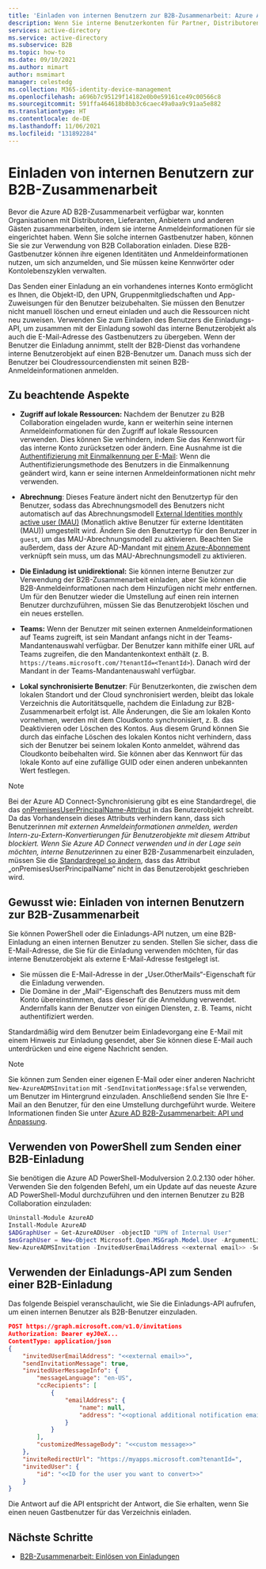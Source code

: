 ```yaml
---
title: 'Einladen von internen Benutzern zur B2B-Zusammenarbeit: Azure AD'
description: Wenn Sie interne Benutzerkonten für Partner, Distributoren, Lieferanten, Anbieter und andere Gäste verwenden, können Sie die Umstellung auf die Azure AD B2B-Zusammenarbeit durchführen, indem Sie die Gäste zur Anmeldung mit ihren eigenen externen Anmeldeinformationen einladen. Verwenden Sie entweder PowerShell oder die Einladungs-API von Microsoft Graph.
services: active-directory
ms.service: active-directory
ms.subservice: B2B
ms.topic: how-to
ms.date: 09/10/2021
ms.author: mimart
author: msmimart
manager: celestedg
ms.collection: M365-identity-device-management
ms.openlocfilehash: a696b7c95129f14182e0b0e59161ce49c00566c8
ms.sourcegitcommit: 591ffa464618b8bb3c6caec49a0aa9c91aa5e882
ms.translationtype: HT
ms.contentlocale: de-DE
ms.lasthandoff: 11/06/2021
ms.locfileid: "131892284"
---
```

# <a name="invite-internal-users-to-b2b-collaboration"></a>Einladen von internen Benutzern zur B2B-Zusammenarbeit

Bevor die Azure AD B2B-Zusammenarbeit verfügbar war, konnten Organisationen mit Distributoren, Lieferanten, Anbietern und anderen Gästen zusammenarbeiten, indem sie interne Anmeldeinformationen für sie eingerichtet haben. Wenn Sie solche internen Gastbenutzer haben, können Sie sie zur Verwendung von B2B Collaboration einladen. Diese B2B-Gastbenutzer können ihre eigenen Identitäten und Anmeldeinformationen nutzen, um sich anzumelden, und Sie müssen keine Kennwörter oder Kontolebenszyklen verwalten.

Das Senden einer Einladung an ein vorhandenes internes Konto ermöglicht es Ihnen, die Objekt-ID, den UPN, Gruppenmitgliedschaften und App-Zuweisungen für den Benutzer beizubehalten. Sie müssen den Benutzer nicht manuell löschen und erneut einladen und auch die Ressourcen nicht neu zuweisen. Verwenden Sie zum Einladen des Benutzers die Einladungs-API, um zusammen mit der Einladung sowohl das interne Benutzerobjekt als auch die E-Mail-Adresse des Gastbenutzers zu übergeben. Wenn der Benutzer die Einladung annimmt, stellt der B2B-Dienst das vorhandene interne Benutzerobjekt auf einen B2B-Benutzer um. Danach muss sich der Benutzer bei Cloudressourcendiensten mit seinen B2B-Anmeldeinformationen anmelden.

## <a name="things-to-consider"></a>Zu beachtende Aspekte

- **Zugriff auf lokale Ressourcen:** Nachdem der Benutzer zu B2B Collaboration eingeladen wurde, kann er weiterhin seine internen Anmeldeinformationen für den Zugriff auf lokale Ressourcen verwenden. Dies können Sie verhindern, indem Sie das Kennwort für das interne Konto zurücksetzen oder ändern. Eine Ausnahme ist die [Authentifizierung mit Einmalkennung per E-Mail](one-time-passcode.md): Wenn die Authentifizierungsmethode des Benutzers in die Einmalkennung geändert wird, kann er seine internen Anmeldeinformationen nicht mehr verwenden.

- **Abrechnung**: Dieses Feature ändert nicht den Benutzertyp für den Benutzer, sodass das Abrechnungsmodell des Benutzers nicht automatisch auf das Abrechnungsmodell [External Identities monthly active user (MAU)](external-identities-pricing.md) (Monatlich aktive Benutzer für externe Identitäten (MAU)) umgestellt wird. Ändern Sie den Benutzertyp für den Benutzer in `guest`, um das MAU-Abrechnungsmodell zu aktivieren. Beachten Sie außerdem, dass der Azure AD-Mandant mit [einem Azure-Abonnement](external-identities-pricing.md#link-your-azure-ad-tenant-to-a-subscription) verknüpft sein muss, um das MAU-Abrechnungsmodell zu aktivieren.

- **Die Einladung ist unidirektional:** Sie können interne Benutzer zur Verwendung der B2B-Zusammenarbeit einladen, aber Sie können die B2B-Anmeldeinformationen nach dem Hinzufügen nicht mehr entfernen. Um für den Benutzer wieder die Umstellung auf einen rein internen Benutzer durchzuführen, müssen Sie das Benutzerobjekt löschen und ein neues erstellen.

- **Teams:** Wenn der Benutzer mit seinen externen Anmeldeinformationen auf Teams zugreift, ist sein Mandant anfangs nicht in der Teams-Mandantenauswahl verfügbar. Der Benutzer kann mithilfe einer URL auf Teams zugreifen, die den Mandantenkontext enthält (z. B. `https://teams.microsoft.com/?tenantId=<TenantId>`). Danach wird der Mandant in der Teams-Mandantenauswahl verfügbar.

- **Lokal synchronisierte Benutzer**: Für Benutzerkonten, die zwischen dem lokalen Standort und der Cloud synchronisiert werden, bleibt das lokale Verzeichnis die Autoritätsquelle, nachdem die Einladung zur B2B-Zusammenarbeit erfolgt ist. Alle Änderungen, die Sie am lokalen Konto vornehmen, werden mit dem Cloudkonto synchronisiert, z. B. das Deaktivieren oder Löschen des Kontos. Aus diesem Grund können Sie durch das einfache Löschen des lokalen Kontos nicht verhindern, dass sich der Benutzer bei seinem lokalen Konto anmeldet, während das Cloudkonto beibehalten wird. Sie können aber das Kennwort für das lokale Konto auf eine zufällige GUID oder einen anderen unbekannten Wert festlegen.

> [!NOTE]
> Bei der Azure AD Connect-Synchronisierung gibt es eine Standardregel, die das [onPremisesUserPrincipalName-Attribut](../hybrid/reference-connect-sync-attributes-synchronized.md#notes) in das Benutzerobjekt schreibt. Da das Vorhandensein dieses Attributs verhindern kann, dass sich Benutzer*innen mit externen Anmeldeinformationen anmelden, werden Intern-zu-Extern-Konvertierungen für Benutzerobjekte mit diesem Attribut blockiert. Wenn Sie Azure AD Connect verwenden und in der Lage sein möchten, interne Benutzer*innen zu einer B2B-Zusammenarbeit einzuladen, müssen Sie die [Standardregel so ändern](../hybrid/how-to-connect-sync-change-the-configuration.md), dass das Attribut „onPremisesUserPrincipalName“ nicht in das Benutzerobjekt geschrieben wird.
## <a name="how-to-invite-internal-users-to-b2b-collaboration"></a>Gewusst wie: Einladen von internen Benutzern zur B2B-Zusammenarbeit

Sie können PowerShell oder die Einladungs-API nutzen, um eine B2B-Einladung an einen internen Benutzer zu senden. Stellen Sie sicher, dass die E-Mail-Adresse, die Sie für die Einladung verwenden möchten, für das interne Benutzerobjekt als externe E-Mail-Adresse festgelegt ist.

- Sie müssen die E-Mail-Adresse in der „User.OtherMails“-Eigenschaft für die Einladung verwenden.
- Die Domäne in der „Mail“-Eigenschaft des Benutzers muss mit dem Konto übereinstimmen, dass dieser für die Anmeldung verwendet. Andernfalls kann der Benutzer von einigen Diensten, z. B. Teams, nicht authentifiziert werden.

Standardmäßig wird dem Benutzer beim Einladevorgang eine E-Mail mit einem Hinweis zur Einladung gesendet, aber Sie können diese E-Mail auch unterdrücken und eine eigene Nachricht senden.

> [!NOTE]
> Sie können zum Senden einer eigenen E-Mail oder einer anderen Nachricht `New-AzureADMSInvitation` mit `-SendInvitationMessage:$false` verwenden, um Benutzer im Hintergrund einzuladen. Anschließend senden Sie Ihre E-Mail an den Benutzer, für den eine Umstellung durchgeführt wurde. Weitere Informationen finden Sie unter [Azure AD B2B-Zusammenarbeit: API und Anpassung](customize-invitation-api.md).

## <a name="use-powershell-to-send-a-b2b-invitation"></a>Verwenden von PowerShell zum Senden einer B2B-Einladung

Sie benötigen die Azure AD PowerShell-Modulversion 2.0.2.130 oder höher. Verwenden Sie den folgenden Befehl, um ein Update auf das neueste Azure AD PowerShell-Modul durchzuführen und den internen Benutzer zu B2B Collaboration einzuladen:

```powershell
Uninstall-Module AzureAD
Install-Module AzureAD
$ADGraphUser = Get-AzureADUser -objectID "UPN of Internal User"
$msGraphUser = New-Object Microsoft.Open.MSGraph.Model.User -ArgumentList $ADGraphUser.ObjectId
New-AzureADMSInvitation -InvitedUserEmailAddress <<external email>> -SendInvitationMessage $True -InviteRedirectUrl "http://myapps.microsoft.com" -InvitedUser $msGraphUser
```

## <a name="use-the-invitation-api-to-send-a-b2b-invitation"></a>Verwenden der Einladungs-API zum Senden einer B2B-Einladung

Das folgende Beispiel veranschaulicht, wie Sie die Einladungs-API aufrufen, um einen internen Benutzer als B2B-Benutzer einzuladen.

```json
POST https://graph.microsoft.com/v1.0/invitations
Authorization: Bearer eyJ0eX...
ContentType: application/json
{
    "invitedUserEmailAddress": "<<external email>>",
    "sendInvitationMessage": true,
    "invitedUserMessageInfo": {
        "messageLanguage": "en-US",
        "ccRecipients": [
            {
                "emailAddress": {
                    "name": null,
                    "address": "<<optional additional notification email>>"
                }
            }
        ],
        "customizedMessageBody": "<<custom message>>"
    },
    "inviteRedirectUrl": "https://myapps.microsoft.com?tenantId=",
    "invitedUser": {
        "id": "<<ID for the user you want to convert>>"
    }
}
```

Die Antwort auf die API entspricht der Antwort, die Sie erhalten, wenn Sie einen neuen Gastbenutzer für das Verzeichnis einladen.
## <a name="next-steps"></a>Nächste Schritte

- [B2B-Zusammenarbeit: Einlösen von Einladungen](redemption-experience.md)
